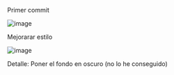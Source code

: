 Primer commit

![image](https://github.com/Helmut128/hdr_inventory_20230609/assets/65142656/05ffa9f2-ea7e-4200-a875-b679dbdac486)

Mejorarar estilo 

![image](https://github.com/Helmut128/hdr_inventory_20230609/assets/65142656/c3506b9f-7fbd-4890-90aa-24d4515b62ec)



Detalle: Poner el fondo en oscuro (no lo he conseguido)

